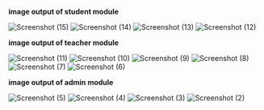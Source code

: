 **image output of student module**


![Screenshot (15)](https://github.com/user-attachments/assets/4dcfe40f-bffd-4e6a-905f-dc302febdb8c)
![Screenshot (14)](https://github.com/user-attachments/assets/e3c82c9f-92a2-44bb-8d2d-d64175f2791c)
![Screenshot (13)](https://github.com/user-attachments/assets/6c43176a-0f91-4a90-82de-77327e85406f)
![Screenshot (12)](https://github.com/user-attachments/assets/3137d308-5986-4e92-acf9-15fe79cd163a)


**image output of teacher module**


![Screenshot (11)](https://github.com/user-attachments/assets/ea8e49c8-e92e-4fd9-a316-3e7860af587a)
![Screenshot (10)](https://github.com/user-attachments/assets/e70280d0-155a-42e8-803c-8467d5824cac)
![Screenshot (9)](https://github.com/user-attachments/assets/50ff1465-660b-438a-b55c-e3fc71139b74)
![Screenshot (8)](https://github.com/user-attachments/assets/6fb9b7ee-efbf-4eab-a063-a8b3b0b7a312)
![Screenshot (7)](https://github.com/user-attachments/assets/f3efa5be-d443-4820-9b70-1a3d04dd800c)
![Screenshot (6)](https://github.com/user-attachments/assets/1827032a-c12f-413d-9814-06bc28add0a5)


**image output of admin module**


![Screenshot (5)](https://github.com/user-attachments/assets/81e4d8ad-ac33-4840-b7d0-4b7f700b6cd0)
![Screenshot (4)](https://github.com/user-attachments/assets/6cafb4e9-0980-4955-bec4-7d53d9c1c1fe)
![Screenshot (3)](https://github.com/user-attachments/assets/d4029331-9494-469b-af4e-50ca67dc92ad)
![Screenshot (2)](https://github.com/user-attachments/assets/d85b8283-6ad0-4aed-bb3e-29ea41ac5cd2)
